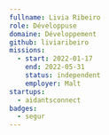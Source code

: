 ```yaml
---
fullname: Livia Ribeiro
role: Développuse
domaine: Développement
github: liviaribeiro
missions:
  - start: 2022-01-17
    end: 2022-05-31
    status: independent
    employer: Malt
startups:
  - aidantsconnect
badges:
  - segur
---
```


